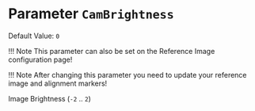 # Parameter `CamBrightness`
Default Value: `0`
      
!!! Note
    This parameter can also be set on the Reference Image configuration page!

!!! Note
    After changing this parameter you need to update your reference image and alignment markers!

Image Brightness (`-2` .. `2`) 
